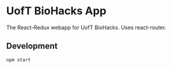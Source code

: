 # UofT BioHacks App

The React-Redux webapp for UofT BioHacks. Uses react-router.

## Development

```bash
npm start
```
